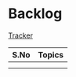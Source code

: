# Backlog

[Tracker](Backlog%20c41797979c0748f7b6296d0e8cbca3e6/Tracker%2036e9d5d86cf64c49bb2c3f17d0c08095.md)

| S.No | Topics |
| --- | --- |
|  |  |
|  |  |